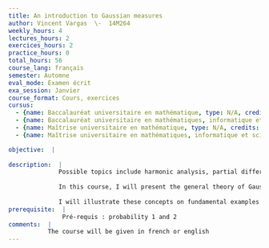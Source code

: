 ```yaml
---
title: An introduction to Gaussian measures
author: Vincent Vargas  \-  14M264
weekly_hours: 4
lectures_hours: 2
exercices_hours: 2
practice_hours: 0
total_hours: 56
course_lang: français
semester: Automne
eval_mode: Examen écrit
exa_session: Janvier
course_format: Cours, exercices
cursus:
  - {name: Baccalauréat universitaire en mathématique, type: N/A, credits: 6}
  - {name: Baccalauréat universitaire en mathématiques, informatique et sciences numériques, type: N/A, credits: 6}
  - {name: Maîtrise universitaire en mathématique, type: N/A, credits: 6}
  - {name: Maîtrise universitaire en mathématiques, informatique et sciences numériques, type: N/A, credits: 6}

objective:  |
            
description:  |
              Possible topics include harmonic analysis, partial differential equations, and geometrical measure theory.
              
              In this course, I will present the general theory of Gaussian measures and introduce the fundamental tools in their study : integration by parts, Cameron-Martin space and theorem, Wick ordering, Wiener chaos decompositions, etc...
              
              I will illustrate these concepts on fundamental examples like Brownian motion and the 2d Gaussian Free Field.
prerequisite:  |
               Pré-requis : probability 1 and 2
comments:  |
           The course will be given in french or english
---
```

